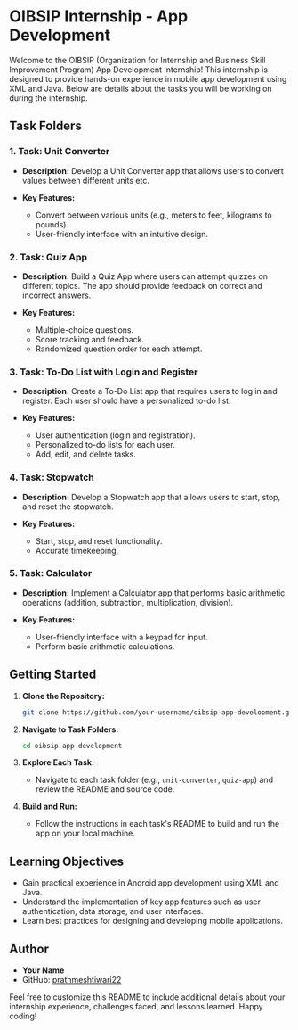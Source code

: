 # OIBSIP Internship - App Development

Welcome to the OIBSIP (Organization for Internship and Business Skill Improvement Program) App Development Internship! This internship is designed to provide hands-on experience in mobile app development using XML and Java. Below are details about the tasks you will be working on during the internship.

## Task Folders

### 1. Task: Unit Converter

- **Description:** Develop a Unit Converter app that allows users to convert values between different units etc.

- **Key Features:**
  - Convert between various units (e.g., meters to feet, kilograms to pounds).
  - User-friendly interface with an intuitive design.

### 2. Task: Quiz App

- **Description:** Build a Quiz App where users can attempt quizzes on different topics. The app should provide feedback on correct and incorrect answers.

- **Key Features:**
  - Multiple-choice questions.
  - Score tracking and feedback.
  - Randomized question order for each attempt.

### 3. Task: To-Do List with Login and Register

- **Description:** Create a To-Do List app that requires users to log in and register. Each user should have a personalized to-do list.

- **Key Features:**
  - User authentication (login and registration).
  - Personalized to-do lists for each user.
  - Add, edit, and delete tasks.

### 4. Task: Stopwatch

- **Description:** Develop a Stopwatch app that allows users to start, stop, and reset the stopwatch.

- **Key Features:**
  - Start, stop, and reset functionality.
  - Accurate timekeeping.

### 5. Task: Calculator

- **Description:** Implement a Calculator app that performs basic arithmetic operations (addition, subtraction, multiplication, division).

- **Key Features:**
  - User-friendly interface with a keypad for input.
  - Perform basic arithmetic calculations.

## Getting Started

1. **Clone the Repository:**
   ```bash
   git clone https://github.com/your-username/oibsip-app-development.git
   ```

2. **Navigate to Task Folders:**
   ```bash
   cd oibsip-app-development
   ```

3. **Explore Each Task:**
   - Navigate to each task folder (e.g., `unit-converter`, `quiz-app`) and review the README and source code.

4. **Build and Run:**
   - Follow the instructions in each task's README to build and run the app on your local machine.

## Learning Objectives

- Gain practical experience in Android app development using XML and Java.
- Understand the implementation of key app features such as user authentication, data storage, and user interfaces.
- Learn best practices for designing and developing mobile applications.

## Author

- **Your Name**
- GitHub: [prathmeshtiwari22](https://github.com/prathmeshtiwari22)

Feel free to customize this README to include additional details about your internship experience, challenges faced, and lessons learned. Happy coding!

